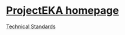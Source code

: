 [ProjectEKA homepage](http://projecteka.github.io)
================

[Technical Standards](https://docs.google.com/document/d/1nT9MIKs4jVLZKvMO_0W5VqP0y4ByIn5IoUcV2RNumAA/edit#heading=h.uctnt4t87fsz)
